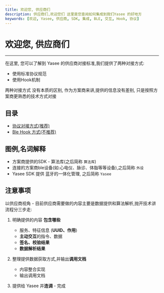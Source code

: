 ```yaml
---
title: 欢迎您, 供应商们
description: 供应商们,欢迎您们 这里是您查阅如何集成到我们Yasee 的好地方
keywords: [欢迎, Yasee, 供应商, SDK, 集成, BLE, 交互, Hook, 协议]
---
```


# 欢迎您, 供应商们
--- 

在这里, 您可以了解到 Yasee 的供应商对接标准,我们提供了两种对接方式:
- 使用标准协议规范
- 使用Hook机制

两种对接方式 没有本质的区别, 作为方案商来讲,提供的信息没有差别, 
只是按照方案商更熟悉的技术方式对接

## 目录

- [协议对接方式(推荐)](third/ble_protol.md)
- [Ble Hook 方式(不推荐)](third/ble_hook.md)

## 图例,名词解释 
- 方案商提供的SDK - 算法库(之后简称 `算法库`)
- 连接的方案商ble设备(如:心电仪、脉诊、体脂等等设备),之后简称 `外设`
- Yasee SDK 提供 蓝牙的一体化管理, 之后简称 `Yasee`


## 注意事项
以供应商视角 - 目前供应商需要做的内容主要是数据提供和算法解析,抛开技术讲流程分三步走:
1. 明确提供的内容 **包含哪些**
    - 服务、特征信息 (**UUID、作用**)
    - **主动交互**的指令、数据
    - **签名、校验结果**
    - **数据解析结果**

2. 整理提供数据获取方式,并输出**调用文档**
    - 内容整合实现
    - 输出调用文档

3. 提供给 Yasee 并**连调** - 完成